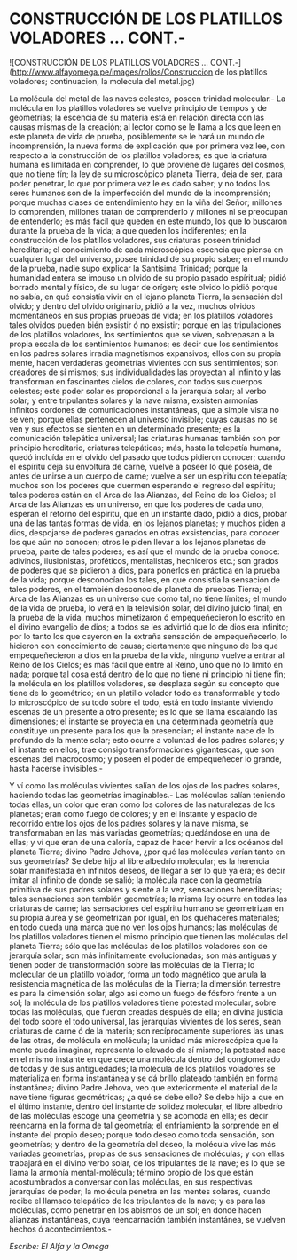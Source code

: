 # CONSTRUCCIÓN DE LOS PLATILLOS VOLADORES ... CONT.-

![CONSTRUCCIÓN DE LOS PLATILLOS VOLADORES ... CONT.-](http://www.alfayomega.pe/images/rollos/Construccion de los platillos voladores; continuacion, la molecula del metal.jpg)

La molécula del metal de las naves celestes, poseen trinidad molecular.- La molécula en los platillos voladores se vuelve principio de tiempos y de geometrías; la escencia de su materia está en relación directa con las causas mismas de la creación; al lector como se le llama a los que leen en este planeta de vida de prueba, posiblemente se le hará un mundo de incomprensión, la nueva forma de explicación que por primera vez lee, con respecto a la construcción de los platillos voladores; es que la criatura humana es limitada en comprender, lo que proviene de lugares del cosmos, que no tiene fín; la ley de su microscópico planeta Tierra, deja de ser, para poder penetrar, lo que por primera vez le es dado saber; y no todos los seres humanos son de la imperfección del mundo de la incomprensión; porque muchas clases de entendimiento hay en la viña del Señor; millones lo comprenden, millones tratan de comprenderlo y millones ni se preocupan de entenderlo; es más fácil que queden en este mundo, los que lo buscaron durante la prueba de la vida; a que queden los indiferentes; en la construcción de los platillos voladores, sus criaturas poseen trinidad hereditaria; el conocimiento de cada microscópica escencia que piensa en cualquier lugar del universo, posee trinidad de su propio saber; en el mundo de la prueba, nadie supo explicar la Santísima Trinidad; porque la humanidad entera se impuso un olvido de su propio pasado espíritual; pidió borrado mental y físico, de su lugar de orígen; este olvido lo pidió porque no sabía, en qué consistía vivir en el lejano planeta Tierra, la sensación del olvido; y dentro del olvido originario, pidió a la vez, muchos olvidos momentáneos en sus propias pruebas de vida; en los platillos voladores tales olvidos pueden bién exsistir ó no exsistir; porque en las tripulaciones de los platillos voladores, los sentimientos que se viven, sobrepasan a la propia escala de los sentimientos humanos; es decir que los sentimientos en los padres solares irradia magnetismos expansivos; ellos con su propia mente, hacen verdaderas geometrías vivientes con sus sentimientos; son creadores de sí mismos; sus individualidades las proyectan al infinito y las transforman en fascinantes cielos de colores, con todos sus cuerpos celestes; este poder solar es proporcional a la jerarquía solar; al verbo solar; y entre tripulantes solares y la nave misma, exsisten armonías infinitos cordones de comunicaciones instantáneas, que a simple vista no se ven; porque ellas pertenecen al universo invisible; cuyas causas no se ven y sus efectos se sienten en un determinado presente; es la comunicación telepática universal; las criaturas humanas también son por principio hereditario, criaturas telepáticas; más, hasta la telepatía humana, quedó incluída en el olvido del pasado que todos pidieron conocer; cuando el espíritu deja su envoltura de carne, vuelve a poseer lo que poseía, de antes de unirse a un cuerpo de carne; vuelve a ser un espíritu con telepatía; muchos son los poderes que duermen esperando el regreso del espíritu; tales poderes están en el Arca de las Alianzas, del Reino de los Cielos; el Arca de las Alianzas es un universo, en que los poderes de cada uno, esperan el retorno del espíritu, que en un instante dado, pidió a dios, probar una de las tantas formas de vida, en los lejanos planetas; y muchos piden a dios, despojarse de poderes ganados en otras exsistencias, para conocer los que aún no conocen; otros le piden llevar a los lejanos planetas de prueba, parte de tales poderes; es así que el mundo de la prueba conoce: adivinos, ilusionistas, proféticos, mentalistas, hechiceros etc.; son grados de poderes que se pidieron a dios, para ponerlos en práctica en la prueba de la vida; porque desconocían los tales, en que consistía la sensación de tales poderes, en el también desconocido planeta de pruebas Tierra; el Arca de las Alianzas es un universo que como tal, no tiene límites; el mundo de la vida de prueba, lo verá en la televisión solar, del divino juicio final; en la prueba de la vida, muchos mimetizaron ó empequeñecieron lo escrito en el divino evangelio de dios; a todos se les advirtió que lo de dios era infinito; por lo tanto los que cayeron en la extraña sensación de empequeñecerlo, lo hicieron con conocimiento de causa; ciertamente que ninguno de los que empequeñecieron a dios en la prueba de la vida, ninguno vuelve a entrar al Reino de los Cielos; es más fácil que entre al Reino, uno que nó lo limitó en nada; porque tal cosa está dentro de lo que no tiene ni principio ni tiene fín; la molécula en los platillos voladores, se desplaza según su concepto que tiene de lo geométrico; en un platillo volador todo es transformable y todo lo microscópico de su todo sobre el todo, está en todo instante viviendo escenas de un presente a otro presente; es lo que se llama escalando las dimensiones; el instante se proyecta en una determinada geometría que constituye un presente para los que la presencian; el instante nace de lo profundo de la mente solar; esto ocurre a voluntad de los padres solares; y el instante en ellos, trae consigo transformaciones gigantescas, que son escenas del macrocosmo; y poseen el poder de empequeñecer lo grande, hasta hacerse invisibles.-

Y ví como las moléculas vivientes salían de los ojos de los padres solares, haciendo todas las geometrías imaginables.- Las moléculas salían teniendo todas ellas, un color que eran como los colores de las naturalezas de los planetas; eran como fuego de colores; y en el instante y espacio de recorrido entre los ojos de los padres solares y la nave misma, se transformaban en las más variadas geometrías; quedándose en una de ellas; y ví que eran de una caloría, capaz de hacer hervir a los océanos del planeta Tierra; divino Padre Jehova, ¿por qué las moléculas varían tanto en sus geometrías? Se debe hijo al libre albedrío molecular; es la herencia solar manifestada en infinitos deseos, de llegar a ser lo que ya era; es decir imitar al infinito de donde se salió; la molécula nace con la geometría primitiva de sus padres solares y siente a la vez, sensaciones hereditarias; tales sensaciones son también geometrías; la misma ley ocurre en todas las criaturas de carne; las sensaciones del espíritu humano se geometrizan en su propia áurea y se geometrizan por igual, en los quehaceres materiales; en todo queda una marca que no ven los ojos humanos; las moléculas de los platillos voladores tienen el mismo principio que tienen las moléculas del planeta Tierra; sólo que las moléculas de los platillos voladores son de jerarquía solar; son más infinitamente evolucionadas; son más antiguas y tienen poder de transformación sobre las moléculas de la Tierra; lo molecular de un platillo volador, forma un todo magnético que anula la resistencia magnética de las moléculas de la Tierra; la dimensión terrestre es para la dimensión solar, algo así como un fuego de fósforo frente a un sol; la molécula de los platillos voladores tiene potestad molecular, sobre todas las moléculas, que fueron creadas después de ella; en divina justicia del todo sobre el todo universal, las jerarquías vivientes de los seres, sean criaturas de carne ó de la materia; son recíprocamente superiores las unas de las otras, de molécula en molécula; la unidad más microscópica que la mente pueda imaginar, representa lo elevado de sí mismo; la potestad nace en el mismo instante en que crece una molécula dentro del conglomerado de todas y de sus antiguedades; la molécula de los platillos voladores se materializa en forma instantánea y se dá brillo plateado también en forma instantánea; divino Padre Jehova, veo que exteriormente el material de la nave tiene figuras geométricas; ¿a qué se debe ello? Se debe hijo a que en el último instante, dentro del instante de solidez molecular, el libre albedrío de las moléculas escoge una geometría y se acomoda en ella; es decir reencarna en la forma de tal geometría; el enfriamiento la sorprende en el instante del propio deseo; porque todo deseo como toda sensación, son geometrías; y dentro de la geometría del deseo, la molécula vive las más variadas geometrías, propias de sus sensaciones de moléculas; y con ellas trabajará en el divino verbo solar, de los tripulantes de la nave; es lo que se llama la armonía mental-molécula; término propio de los que están acostumbrados a conversar con las moléculas, en sus respectivas jerarquías de poder; la molécula penetra en las mentes solares, cuando recibe el llamado telepático de los tripulantes de la nave; y es para las moléculas, como penetrar en los abismos de un sol; en donde hacen alianzas instantáneas, cuya reencarnación también instantánea, se vuelven hechos ó acontecimientos.-

*Escribe: El Alfa y la Omega*
